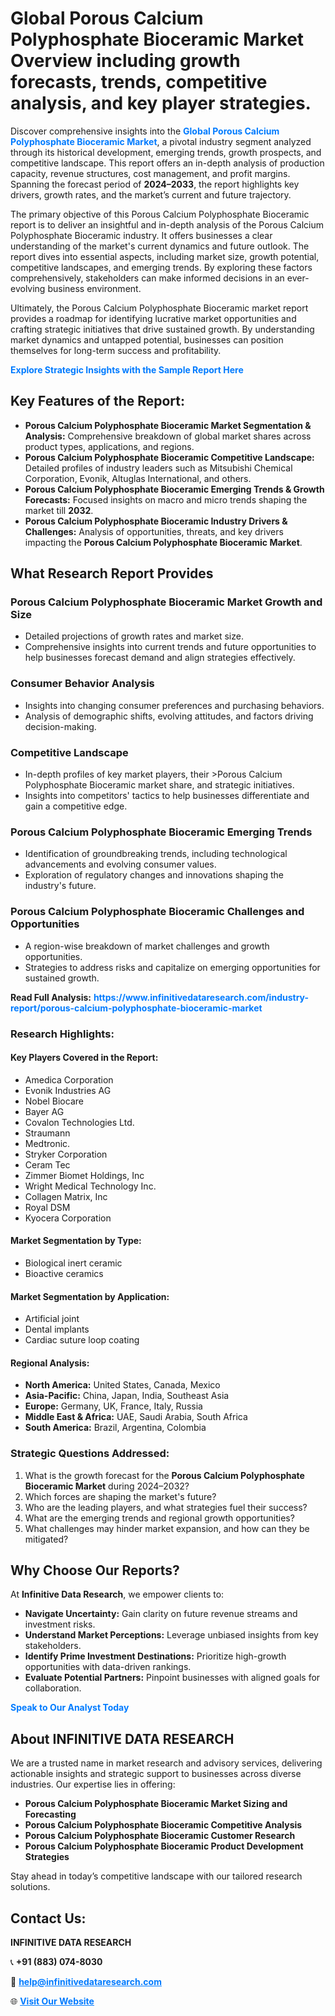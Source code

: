 <h1>Global Porous Calcium Polyphosphate Bioceramic Market Overview including growth forecasts, trends, competitive analysis, and key player strategies.</h1>
<p>
Discover comprehensive insights into the 
<a href="https://www.infinitivedataresearch.com/industry-report/porous-calcium-polyphosphate-bioceramic-market" rel="dofollow" style="color: #007BFF; text-decoration: none;"><strong>Global Porous Calcium Polyphosphate Bioceramic Market</strong></a>, a pivotal industry segment analyzed through its historical development, emerging trends, growth prospects, and competitive landscape. This report offers an in-depth analysis of production capacity, revenue structures, cost management, and profit margins. Spanning the forecast period of <strong>2024–2033</strong>, the report highlights key drivers, growth rates, and the market’s current and future trajectory.
</p>
<p>
The primary objective of this Porous Calcium Polyphosphate Bioceramic report is to deliver an insightful and in-depth analysis of the Porous Calcium Polyphosphate Bioceramic industry. It offers businesses a clear understanding of the market's current dynamics and future outlook. The report dives into essential aspects, including market size, growth potential, competitive landscapes, and emerging trends. By exploring these factors comprehensively, stakeholders can make informed decisions in an ever-evolving business environment.
</p>
<p>
Ultimately, the Porous Calcium Polyphosphate Bioceramic market report provides a roadmap for identifying lucrative market opportunities and crafting strategic initiatives that drive sustained growth. By understanding market dynamics and untapped potential, businesses can position themselves for long-term success and profitability.
</p>
<p>
<a href="https://www.infinitivedataresearch.com/request-sample/reportId=105575" style="color: #007BFF; text-decoration: none;"><strong>Explore Strategic Insights with the Sample Report Here</strong></a>
</p>

<h2>Key Features of the Report:</h2>
<ul>
<li><strong>Porous Calcium Polyphosphate Bioceramic Market Segmentation & Analysis:</strong> Comprehensive breakdown of global market shares across product types, applications, and regions.</li>
<li><strong>Porous Calcium Polyphosphate Bioceramic Competitive Landscape:</strong> Detailed profiles of industry leaders such as Mitsubishi Chemical Corporation, Evonik, Altuglas International, and others.</li>
<li><strong>Porous Calcium Polyphosphate Bioceramic Emerging Trends & Growth Forecasts:</strong> Focused insights on macro and micro trends shaping the market till <strong>2032</strong>.</li>
<li><strong>Porous Calcium Polyphosphate Bioceramic Industry Drivers & Challenges:</strong> Analysis of opportunities, threats, and key drivers impacting the <strong>Porous Calcium Polyphosphate Bioceramic Market</strong>.</li>
</ul>

<h2>What Research Report Provides</h2>
<h3>Porous Calcium Polyphosphate Bioceramic Market Growth and Size</h3>
<ul>
<li>Detailed projections of growth rates and market size.</li>
<li>Comprehensive insights into current trends and future opportunities to help businesses forecast demand and align strategies effectively.</li>
</ul>

<h3>Consumer Behavior Analysis</h3>
<ul>
<li>Insights into changing consumer preferences and purchasing behaviors.</li>
<li>Analysis of demographic shifts, evolving attitudes, and factors driving decision-making.</li>
</ul>

<h3>Competitive Landscape</h3>
<ul>
<li>In-depth profiles of key market players, their >Porous Calcium Polyphosphate Bioceramic market share, and strategic initiatives.</li>
<li>Insights into competitors' tactics to help businesses differentiate and gain a competitive edge.</li>
</ul>

<h3>Porous Calcium Polyphosphate Bioceramic Emerging Trends</h3>
<ul>
<li>Identification of groundbreaking trends, including technological advancements and evolving consumer values.</li>
<li>Exploration of regulatory changes and innovations shaping the industry's future.</li>
</ul>

<h3>Porous Calcium Polyphosphate Bioceramic Challenges and Opportunities</h3>
<ul>
<li>A region-wise breakdown of market challenges and growth opportunities.</li>
<li>Strategies to address risks and capitalize on emerging opportunities for sustained growth.</li>
</ul>
<p><strong>Read Full Analysis:</strong> <a href="https://www.infinitivedataresearch.com/industry-report/porous-calcium-polyphosphate-bioceramic-market" rel="dofollow" style="color: #007BFF; text-decoration: none;"><strong>https://www.infinitivedataresearch.com/industry-report/porous-calcium-polyphosphate-bioceramic-market</strong></a></p>
<h3>Research Highlights:</h3>
<h4>Key Players Covered in the Report:</h4>
<ul><li>Amedica Corporation</li><li>Evonik Industries AG</li><li>Nobel Biocare</li><li>Bayer AG</li><li>Covalon Technologies Ltd.</li><li>Straumann</li><li>Medtronic.</li><li>Stryker Corporation</li><li>Ceram Tec</li><li>Zimmer Biomet Holdings, Inc</li><li>Wright Medical Technology Inc.</li><li>Collagen Matrix, Inc</li><li>Royal DSM</li><li>Kyocera Corporation</li></ul>
<h4>Market Segmentation by Type:</h4>
<ul><li>Biological inert ceramic</li><li>Bioactive ceramics</li></ul>
<h4>Market Segmentation by Application:</h4>
<ul><li>Artificial joint</li><li>Dental implants</li><li>Cardiac suture loop coating</li></ul>

<h4>Regional Analysis:</h4>
<ul>
<li><strong>North America:</strong> United States, Canada, Mexico</li>
<li><strong>Asia-Pacific:</strong> China, Japan, India, Southeast Asia</li>
<li><strong>Europe:</strong> Germany, UK, France, Italy, Russia</li>
<li><strong>Middle East & Africa:</strong> UAE, Saudi Arabia, South Africa</li>
<li><strong>South America:</strong> Brazil, Argentina, Colombia</li>
</ul>

<h3>Strategic Questions Addressed:</h3>
<ol>
<li>What is the growth forecast for the <strong>Porous Calcium Polyphosphate Bioceramic Market</strong> during 2024–2032?</li>
<li>Which forces are shaping the market's future?</li>
<li>Who are the leading players, and what strategies fuel their success?</li>
<li>What are the emerging trends and regional growth opportunities?</li>
<li>What challenges may hinder market expansion, and how can they be mitigated?</li>
</ol>

<h2>Why Choose Our Reports?</h2>
<p>At <strong>Infinitive Data Research</strong>, we empower clients to:</p>
<ul>
<li><strong>Navigate Uncertainty:</strong> Gain clarity on future revenue streams and investment risks.</li>
<li><strong>Understand Market Perceptions:</strong> Leverage unbiased insights from key stakeholders.</li>
<li><strong>Identify Prime Investment Destinations:</strong> Prioritize high-growth opportunities with data-driven rankings.</li>
<li><strong>Evaluate Potential Partners:</strong> Pinpoint businesses with aligned goals for collaboration.</li>
</ul>
<p><a href="https://www.infinitivedataresearch.com/industry-report/porous-calcium-polyphosphate-bioceramic-market" rel="dofollow" style="color: #007BFF; text-decoration: none;"><strong>Speak to Our Analyst Today</strong></a></p>

<h2>About INFINITIVE DATA RESEARCH</h2>
<p>We are a trusted name in market research and advisory services, delivering actionable insights and strategic support to businesses across diverse industries. Our expertise lies in offering:</p>
<ul>
<li><strong>Porous Calcium Polyphosphate Bioceramic Market Sizing and Forecasting</strong></li>
<li><strong>Porous Calcium Polyphosphate Bioceramic Competitive Analysis</strong></li>
<li><strong>Porous Calcium Polyphosphate Bioceramic Customer Research</strong></li>
<li><strong>Porous Calcium Polyphosphate Bioceramic Product Development Strategies</strong></li>
</ul>
<p>Stay ahead in today’s competitive landscape with our tailored research solutions.</p>

<h2>Contact Us:</h2>
<p><strong>INFINITIVE DATA RESEARCH</strong></p>
<p>📞 <strong>+91 (883) 074-8030</strong></p>
<p>📧 <strong><a href="mailto:help@infinitivedataresearch.com" style="color: #007BFF;">help@infinitivedataresearch.com</a></strong></p>
<p>🌐 <strong><a href="https://www.infinitivedataresearch.com" rel="dofollow" style="color: #007BFF;">Visit Our Website</a></strong></p>